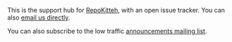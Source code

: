 This is the support hub for [RepoKitteh](https://repokitteh.io), with an open issue tracker. You can also [email us directly](mailto:support@repokitteh.io).

You can also subscribe to the low traffic [announcements mailing list](https://groups.google.com/forum/#!forum/repokitteh-announce).
